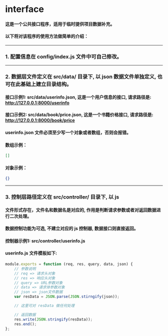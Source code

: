 # interface

#### 这是一个公共接口程序，适用于临时提供项目数据补充。

#### 以下将对该程序的使用方法做简单的介绍：

---

### 1. 配置信息在 config/index.js 文件中可自己修改。

---

### 2. 数据层文件定义在 src/data/ 目录下, 以 json 数据文件单独定义, 也可在此基础上建立目录结构。

#### 接口示例1: src/data/userinfo.json, 这是一个用户信息的接口, 请求路径是: http://127.0.0.1:8000/userinfo

#### 接口示例2: src/data/book/price.json, 这是一个书籍价格接口,  请求路径是: http://127.0.0.1:8000/book/price

#### userinfo.json 文件必须至少写一个对象或者数组，否则会报错。

#### 数组示例：

```json
[]
```
#### 对象示例：

```json
{}
```
---

### 3. 控制层路径定义在 src/controller/ 目录下, 以 js 

#### 文件形式存在，文件名和数据名是对应的, 作用是判断请求参数或者对返回数据进行二次处理。

#### 数据控制功能为可选, 不建立对应的 js 控制器, 数据接口则直接返回。

#### 控制器示例1: src/controller/userinfo.js

#### userinfo.js 文件模板如下:

```javascript
module.exports = function (req, res, query, data, json) {
	// 参数说明
	// req => 请求头对象
	// res => 响应头对象
	// query => URL参数对象
	// data => 请求体参数对象
	// json => json文件数据
	var resData = JSON.parse(JSON.stirngify(json));

	// 这里可对 resData 做任何处理

	// 返回数据
	res.write(JSON.stringify(resData));
	res.end();
};
```